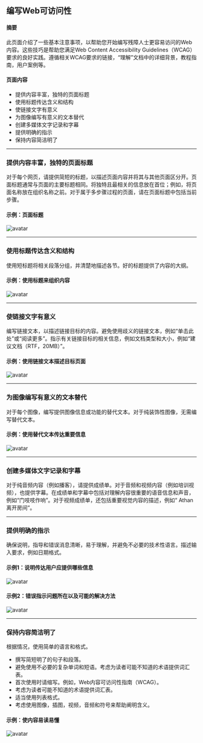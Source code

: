  ## 编写Web可访问性
 
 #### 摘要      
 
 此页面介绍了一些基本注意事项，以帮助您开始编写残障人士更容易访问的Web内容。这些技巧是帮助您满足Web Content Accessibility Guidelines（WCAG）要求的良好实践。遵循相关WCAG要求的链接，“理解”文档中的详细背景，教程指南，用户案例等。
 
 #### 页面内容
 
 +  提供内容丰富，独特的页面标题
 + 使用标题传达含义和结构
 + 使链接文字有意义                                                             
 + 为图像编写有意义的文本替代
 + 创建多媒体文字记录和字幕 
 + 提供明确的指示
 + 保持内容简洁明了
 
 ---

### 提供内容丰富，独特的页面标题

对于每个网页，请提供简短的标题，以描述页面内容并将其与其他页面区分开。页面标题通常与页面的主要标题相同。将独特且最相关的信息放在首位；例如，将页面名称放在组织名称之前。对于属于多步骤过程的页面，请在页面标题中包括当前步骤。

#### 示例：页面标题

 ![avatar](http://m.qpic.cn/psc?/V13n1hdE00quqe/8pLzIOZGGDcBctBkTesZqjpKHIj0e0IfP9xXLgk9afaM*vEAEkTZ9GlyZNQG9dbTNcv1qvavRUFN6b.EKAub**YcZO6W7y7DcDdW8wYlESg!/b&bo=UgI4AVICOAEDFzI!&rf=viewer_4&t=5)

---

### 使用标题传达含义和结构

使用短标题将相关段落分组，并清楚地描述各节。好的标题提供了内容的大纲。

#### 示例：使用标题来组织内容

 ![avatar](http://m.qpic.cn/psc?/V13n1hdE00quqe/8pLzIOZGGDcBctBkTesZqsjVYAXnymxGBLFJrdNYxlWAGJGinnnJVsZEiEdQUrWSVZM.qDsibLsxzI0emMt743blBeeTeMNXDG7Yl.njwv8!/b&bo=dgPqAHYD6gADFzI!&rf=viewer_4)

---

### 使链接文字有意义

编写链接文本，以描述链接目标的内容。避免使用歧义的链接文本，例如“单击此处”或“阅读更多”。指示有关链接目标的相关信息，例如文档类型和大小，例如“建议文档（RTF，20MB）”。

#### 示例：使用链接文本描述目标页面

 ![avatar](http://m.qpic.cn/psc?/V13n1hdE00quqe/8pLzIOZGGDcBctBkTesZqpzG126ODtNJy8PLFdpEy12wbjjJaA1yE.rMXnJlapuoNfsp79aONKfJnyWbHPYxvnHSEZXXKII6HxKCKdpRoLY!/b&bo=eANqAHgDagADFzI!&rf=viewer_4)

---

### 为图像编写有意义的文本替代

对于每个图像，编写提供图像信息或功能的替代文本。对于纯装饰性图像，无需编写替代文本。

#### 示例：使用替代文本传达重要信息

 ![avatar](http://m.qpic.cn/psc?/V13n1hdE00quqe/8pLzIOZGGDcBctBkTesZqlxBLL11ZPml7GJ7FpVXUndZq.4qB5.ZBg2L3gQzcBZe6RIX*gRlUWmaXknjaeiUSIO.FSFZaWVlEUDXm9FUNbA!/b&bo=ZwRbAWcEWwEDFzI!&rf=viewer_4)

---

### 创建多媒体文字记录和字幕

对于纯音频内容（例如播客），请提供成绩单。对于音频和视频内容（例如培训视频），也提供字幕。在成绩单和字幕中包括对理解内容很重要的语音信息和声音，例如“门吱吱作响”。对于视频成绩单，还包括重要视觉内容的描述，例如“ Athan离开房间”。

---

### 提供明确的指示

确保说明，指导和错误消息清晰，易于理解，并避免不必要的技术性语言。描述输入要求，例如日期格式。

#### 示例1：说明传达用户应提供哪些信息

 ![avatar](http://m.qpic.cn/psc?/V13n1hdE00quqe/M4X34P*UDwP*fok89st232NY*YG02lHoxvLvXla3LMyACj7mzC7QkUj.IoYR9n.fqFiF7Ce59zq1tmP38.DyOw!!/b&bo=ugKYALoCmAADByI!&rf=viewer_4)
 
#### 示例2：错误指示问题所在以及可能的解决方法

 ![avatar](http://m.qpic.cn/psc?/V13n1hdE00quqe/8pLzIOZGGDcBctBkTesZqtNSwm7HOwyfNDedSreJZUa4t4kR7kPtIMUFlqPSebM.CzECofpjwPbw1m3UHRMoGHaWUJZUmLJaV2UamCbodH0!/b&bo=tgF9ALYBfQADFzI!&rf=viewer_4)

---

### 保持内容简洁明了

根据情况，使用简单的语言和格式。
+ 撰写简短明了的句子和段落。
+ 避免使用不必要的复杂单词和短语。考虑为读者可能不知道的术语提供词汇表。
+ 首次使用时请缩写。例如，Web内容可访问性指南（WCAG）。
+ 考虑为读者可能不知道的术语提供词汇表。
+ 适当使用列表格式。
+ 考虑使用图像，插图，视频，音频和符号来帮助阐明含义。

#### 示例：使内容易读易懂

 ![avatar](http://m.qpic.cn/psc?/V13n1hdE00quqe/8pLzIOZGGDcBctBkTesZqkcMN3Lr0mIiBB.x*MhWbWJNHv*RH*U4OcsBUXkdxAaOUHJ*3G2dSEQlH8PIFGfbs5IzAUo6POLWjk5IlbpCk0s!/b&bo=aQQJAmkECQIDFzI!&rf=viewer_4)
